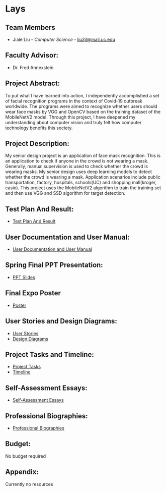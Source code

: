 
# Lays

## Team Members
*  Jiale Liu - *Computer Science*  - liu3jl@mail.uc.edu

## Faculty Advisor:
*  Dr. Fred Annexstein

## Project Abstract:
To put what I have learned into action, I independently accomplished a set of facial recognition programs in the context of Covid-19 outbreak worldwide. The programs were aimed to recognize whether users should wear face masks by VGG and OpenCV based on the training dataset of the MobileNetV2 model. Through this project, I have deepened my understanding about computer vision and truly felt how computer technology benefits this society.

## Project Description:
My senior design project is an application of face mask recognition. This is an application to check if anyone in the crowd is not wearing a mask. Generally, manual supervision is used to check whether the crowd is wearing masks. My senior design uses deep learning models to detect whether the crowd is wearing a mask. Application scenarios include public transportation, factory, hospitals, schools(UC) and shopping mall(kroger, casio). This project uses the MobileNetV2 algorithm to train the training set and then use VGG and SSD algorithm for target detection.

## Test Plan And Result:
* [Test Plan And Result](https://github.com/Layljl0615/CS5001-Senior-Design/blob/master/Test_Plan.md)

## User Documentation and User Manual:
* [User Documentation and User Manual](https://github.com/Layljl0615/CS5001-Senior-Design/blob/master/User_Documentation.md)

## Spring Final PPT Presentation:
* [PPT Slides](https://github.com/Layljl0615/CS5001-Senior-Design/blob/master/SD%20P_up.pptx)

## Final Expo Poster
* [Poster](https://github.com/Layljl0615/CS5001-Senior-Design/blob/master/SD%20P_up.pptx)

## User Stories and Design Diagrams:
* [User Stories](https://github.com/Layljl0615/CS5001-Senior-Design/blob/master/User%20Stories.md)
* [Design Diagrams](https://github.com/Layljl0615/CS5001-Senior-Design/tree/master/Design_Diagram)

## Project Tasks and Timeline:
* [Project Tasks](https://github.com/Layljl0615/CS5001-Senior-Design/blob/master/Tasklist.md)
* [Timeline](https://github.com/Layljl0615/CS5001-Senior-Design/blob/master/Milestone%2CTimeline%2CMatrix.pdf)

## Self-Assessment Essays:
* [Self-Assessment Essays](https://github.com/Layljl0615/CS5001-Senior-Design/blob/master/Self-Assessment-Essays.md)

## Professional Biographies:
* [Professional Biographies](https://github.com/Layljl0615/CS5001-Senior-Design/blob/master/Professional%20Biography.md)

## Budget:
No budget required

## Appendix:
Currently no resources


